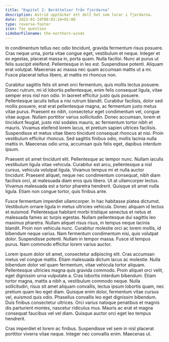 ```yaml
---
title: "Kapitel 2: Berättelser från fjordarna"
description: Astrid upptäcker ett dolt hot som lurar i fjordarna.
date: 2023-01-19T00:03:24+01:00
type: reverse-footer
icon: fas question
sidebarFilename: the-northern-winds
---
```

In condimentum tellus nec odio tincidunt, gravida fermentum risus posuere. Cras neque urna, porta vitae congue eget, vestibulum et neque. Integer et ex egestas, placerat massa in, porta quam. Nulla facilisi. Nunc at purus ut felis suscipit eleifend. Pellentesque in leo est. Suspendisse potenti. Aliquam erat volutpat. Maecenas ac massa nec quam accumsan mattis ut a mi. Fusce placerat tellus libero, at mattis mi rhoncus non.

Curabitur sagittis felis sit amet orci fermentum, quis mollis lectus posuere. Donec rutrum, mi id lobortis pellentesque, enim felis consequat ligula, vitae semper eros nisl non odio. In laoreet efficitur justo quis posuere. Pellentesque iaculis tellus a nisi rutrum blandit. Curabitur facilisis, dolor sed mollis posuere, erat erat pellentesque magna, ac fermentum justo metus vitae purus. Praesent ex nibh, consectetur eget condimentum vel, congue vitae augue. Nullam porttitor varius sollicitudin. Donec accumsan, lorem et tincidunt feugiat, justo nisl sodales mauris, ac fermentum tortor nibh et mauris. Vivamus eleifend lorem lacus, et pretium sapien ultrices facilisis. Suspendisse et metus vitae libero tincidunt consequat rhoncus at nisi. Proin vestibulum efficitur rhoncus. Sed sagittis finibus odio, mollis lacinia nulla mattis in. Maecenas odio urna, accumsan quis felis eget, dapibus interdum ipsum.

Praesent sit amet tincidunt elit. Pellentesque ac tempor nunc. Nullam iaculis vestibulum ligula vitae vehicula. Curabitur est arcu, pellentesque a nisl cursus, vehicula volutpat ligula. Vivamus tempus mi et nulla auctor tincidunt. Praesent aliquet, neque nec condimentum consequat, nibh diam facilisis orci, at malesuada diam eros quis libero. Ut at ullamcorper lectus. Vivamus malesuada est a tortor pharetra hendrerit. Quisque sit amet nulla ligula. Etiam non congue tortor, quis finibus ante.

Fusce fermentum imperdiet ullamcorper. In hac habitasse platea dictumst. Vestibulum ornare ligula in metus ultricies vehicula. Donec aliquam id lectus et euismod. Pellentesque habitant morbi tristique senectus et netus et malesuada fames ac turpis egestas. Nullam pellentesque dui sagittis leo maximus pharetra. Nullam aliquet risus risus, in tempus neque lacinia blandit. Proin non vehicula nunc. Curabitur molestie orci ac lorem mollis, id bibendum neque varius. Nam fermentum condimentum nisi, quis volutpat dolor. Suspendisse potenti. Nullam in tempor massa. Fusce id tempus purus. Nam commodo efficitur lorem varius auctor.

Lorem ipsum dolor sit amet, consectetur adipiscing elit. Cras accumsan metus vel congue mattis. Etiam malesuada dictum lacus ac molestie. Nulla bibendum dolor vel quam fermentum, vitae vehicula tortor aliquam. Pellentesque ultricies magna quis gravida commodo. Proin aliquet orci velit, eget dignissim urna vulputate a. Cras lobortis interdum bibendum. Etiam tortor magna, mattis a nibh a, vestibulum commodo neque. Nulla sollicitudin, risus sit amet aliquam convallis, lectus ipsum lobortis quam, nec pretium quam leo eget diam. Quisque enim dolor, fermentum vitae cursus vel, euismod quis odio. Phasellus convallis leo eget dignissim bibendum. Duis finibus consectetur ultrices. Orci varius natoque penatibus et magnis dis parturient montes, nascetur ridiculus mus. Mauris ac erat et magna consequat faucibus vel vel diam. Quisque auctor orci eget leo tempus hendrerit.

Cras imperdiet et lorem ac finibus. Suspendisse vel sem in nisl placerat porttitor viverra vitae neque. Integer nec convallis enim. Maecenas ut.